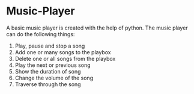 # Music-Player
A basic music player is created with the help of python. The music player can do the following things:
1. Play, pause and stop a song
2. Add one or many songs to the playbox
3. Delete one or all songs from the playbox
4. Play the next or previous song
5. Show the duration of song
6. Change the volume of the song
7. Traverse through the song
